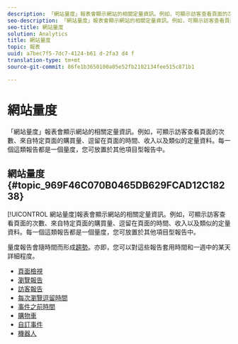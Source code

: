 ```yaml
---
description: 「網站量度」報表會顯示網站的相關定量資訊。例如，可顯示訪客查看頁面的次數、來自特定頁面的購買量、逗留在頁面的時間、收入以及類似的定量資料。每一個這類報告都是一個量度，您可放置於其他項目型報告中。
seo-description: 「網站量度」報表會顯示網站的相關定量資訊。例如，可顯示訪客查看頁面的次數、來自特定頁面的購買量、逗留在頁面的時間、收入以及類似的定量資料。每一個這纇報表都是一個量度，您可放置於其他項目型報表中。
seo-title: 網站量度
solution: Analytics
title: 網站量度
topic: 報表
uuid: a7bec7f5-7dc7-4124-b61 d-2fa3 d4 f
translation-type: tm+mt
source-git-commit: 86fe1b3650100a05e52fb2102134fee515c871b1

---
```



# 網站量度

「網站量度」報表會顯示網站的相關定量資訊。例如，可顯示訪客查看頁面的次數、來自特定頁面的購買量、逗留在頁面的時間、收入以及類似的定量資料。每一個這類報告都是一個量度，您可放置於其他項目型報告中。

## 網站量度 {#topic_969F46C070B0465DB629FCAD12C18238}

[!UICONTROL 網站量度]報表會顯示網站的相關定量資訊。例如，可顯示訪客查看頁面的次數、來自特定頁面的購買量、逗留在頁面的時間、收入以及類似的定量資料。每一個這類報告都是一個量度，您可放置於其他項目型報告中。

量度報告會隨時間而形成[趨勢](/help/components/c-variables/dimensionslist/reports-types.md)。亦即，您可以對這些報告套用時間和一週中的某天詳細程度。

* [頁面檢視](../../../components/c-variables/dimensionslist/reports-page-views.md#concept_332C9BDFD6C1495C8362860478B9BA33)
* [瀏覽報告](../../../components/c-variables/dimensionslist/reports-visits.md#concept_50CA55CF2A41430CBC754AEEEE6023A9)
* [訪客報告](../../../components/c-variables/dimensionslist/reports-visitors.md#concept_7371DAB5DA474D03A2D1448F151E011B)
* [每次瀏覽逗留時間](../../../components/c-variables/dimensionslist/reports-time-spent-per-visit.md#concept_E3D0FEC81E1F4987B39CC467F19FFCFF)
* [事件之前時間](../../../components/c-variables/dimensionslist/reports-time-prior-to-event.md#concept_00820DACA2F24EE6A83B0FB211BE6907)
* [購物車](../../../components/c-variables/dimensionslist/reports-shopping-cart.md#concept_6AEC5A6C707B46B790C1A79E72F9A339)
* [自訂事件](../../../components/c-variables/dimensionslist/reports-custom-events.md#concept_9337B2FB8A3F417BA8689FE7FD64629F)
* [機器人](../../../components/c-variables/dimensionslist/reports-bots.md#concept_15E1C8514EF54581A9467877F62426EC)
